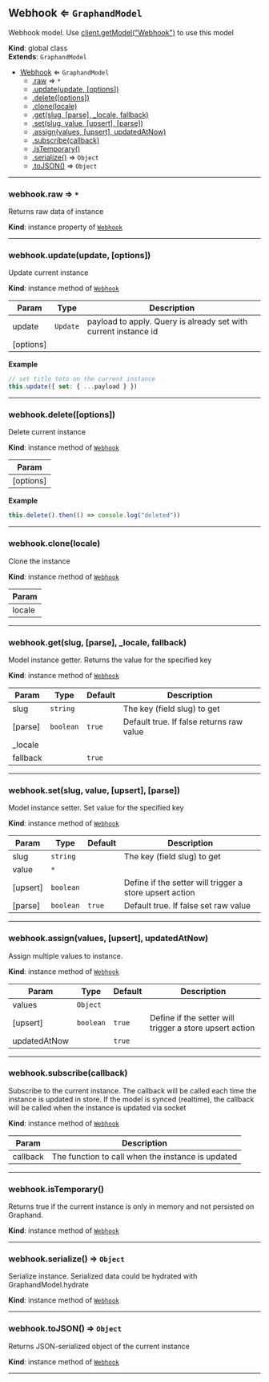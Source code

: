 <a name="Webhook"></a>

## Webhook ⇐ <code>GraphandModel</code>
Webhook model. Use [client.getModel("Webhook")](Client#getModel) to use this model

**Kind**: global class  
**Extends**: <code>GraphandModel</code>  

* [Webhook](Webhook.md#Webhook) ⇐ <code>GraphandModel</code>
    * [.raw](#) ⇒ <code>\*</code>
    * [.update(update, [options])](#)
    * [.delete([options])](#)
    * [.clone(locale)](#)
    * [.get(slug, [parse], _locale, fallback)](#)
    * [.set(slug, value, [upsert], [parse])](#)
    * [.assign(values, [upsert], updatedAtNow)](#)
    * [.subscribe(callback)](#)
    * [.isTemporary()](#)
    * [.serialize()](#) ⇒ <code>Object</code>
    * [.toJSON()](#) ⇒ <code>Object</code>


* * *

<a name=""></a>

### webhook.raw ⇒ <code>\*</code>
Returns raw data of instance

**Kind**: instance property of [<code>Webhook</code>](Webhook.md#Webhook)  

* * *

<a name=""></a>

### webhook.update(update, [options])
Update current instance

**Kind**: instance method of [<code>Webhook</code>](Webhook.md#Webhook)  

| Param | Type | Description |
| --- | --- | --- |
| update | <code>Update</code> | payload to apply. Query is already set with current instance id |
| [options] |  |  |

**Example**  
```js
// set title toto on the current instance
this.update({ set: { ...payload } })
```

* * *

<a name=""></a>

### webhook.delete([options])
Delete current instance

**Kind**: instance method of [<code>Webhook</code>](Webhook.md#Webhook)  

| Param |
| --- |
| [options] | 

**Example**  
```js
this.delete().then(() => console.log("deleted"))
```

* * *

<a name=""></a>

### webhook.clone(locale)
Clone the instance

**Kind**: instance method of [<code>Webhook</code>](Webhook.md#Webhook)  

| Param |
| --- |
| locale | 


* * *

<a name=""></a>

### webhook.get(slug, [parse], _locale, fallback)
Model instance getter. Returns the value for the specified key

**Kind**: instance method of [<code>Webhook</code>](Webhook.md#Webhook)  

| Param | Type | Default | Description |
| --- | --- | --- | --- |
| slug | <code>string</code> |  | The key (field slug) to get |
| [parse] | <code>boolean</code> | <code>true</code> | Default true. If false returns raw value |
| _locale |  |  |  |
| fallback |  | <code>true</code> |  |


* * *

<a name=""></a>

### webhook.set(slug, value, [upsert], [parse])
Model instance setter. Set value for the specified key

**Kind**: instance method of [<code>Webhook</code>](Webhook.md#Webhook)  

| Param | Type | Default | Description |
| --- | --- | --- | --- |
| slug | <code>string</code> |  | The key (field slug) to get |
| value | <code>\*</code> |  |  |
| [upsert] | <code>boolean</code> |  | Define if the setter will trigger a store upsert action |
| [parse] | <code>boolean</code> | <code>true</code> | Default true. If false set raw value |


* * *

<a name=""></a>

### webhook.assign(values, [upsert], updatedAtNow)
Assign multiple values to instance.

**Kind**: instance method of [<code>Webhook</code>](Webhook.md#Webhook)  

| Param | Type | Default | Description |
| --- | --- | --- | --- |
| values | <code>Object</code> |  |  |
| [upsert] | <code>boolean</code> | <code>true</code> | Define if the setter will trigger a store upsert action |
| updatedAtNow |  | <code>true</code> |  |


* * *

<a name=""></a>

### webhook.subscribe(callback)
Subscribe to the current instance. The callback will be called each time the instance is updated in store.
If the model is synced (realtime), the callback will be called when the instance is updated via socket

**Kind**: instance method of [<code>Webhook</code>](Webhook.md#Webhook)  

| Param | Description |
| --- | --- |
| callback | The function to call when the instance is updated |


* * *

<a name=""></a>

### webhook.isTemporary()
Returns true if the current instance is only in memory and not persisted on Graphand.

**Kind**: instance method of [<code>Webhook</code>](Webhook.md#Webhook)  

* * *

<a name=""></a>

### webhook.serialize() ⇒ <code>Object</code>
Serialize instance. Serialized data could be hydrated with GraphandModel.hydrate

**Kind**: instance method of [<code>Webhook</code>](Webhook.md#Webhook)  

* * *

<a name=""></a>

### webhook.toJSON() ⇒ <code>Object</code>
Returns JSON-serialized object of the current instance

**Kind**: instance method of [<code>Webhook</code>](Webhook.md#Webhook)  

* * *

